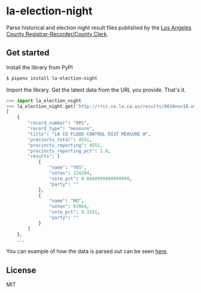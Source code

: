 # la-election-night

Parse historical and election night result files published by the [Los Angeles County Registrar-Recorder/County Clerk](http://rrcc.co.la.ca.us/elect/downrslt.html-ssi).

## Get started

Install the library from PyPI

```bash
$ pipenv install la-election-night
```

Import the library. Get the latest data from the URL you provide. That's it.

```python
>>> import la_election_night
>>> la_election_night.get('http://rrcc.co.la.ca.us/results/0018nov18.ets')
[
    {
        "record_number": "001",
        "record_type": "measure",
        "title": "LA CO FLOOD CONTROL DIST MEASURE W",
        "precincts_total": 4551,
        "precincts_reporting": 4551,
        "precincts_reporting_pct": 1.0,
        "results": [
            {
                "name": "YES",
                "votes": 134294,
                "vote_pct": 0.6668999999999999,
                "party": ""
            },
            {
                "name": "NO",
                "votes": 67064,
                "vote_pct": 0.3331,
                "party": ""
            }
        ]
    },
    ...
```

You can example of how the data is parsed out can be seen [here](test_data/0018nov18-end.json).

## License

MIT
